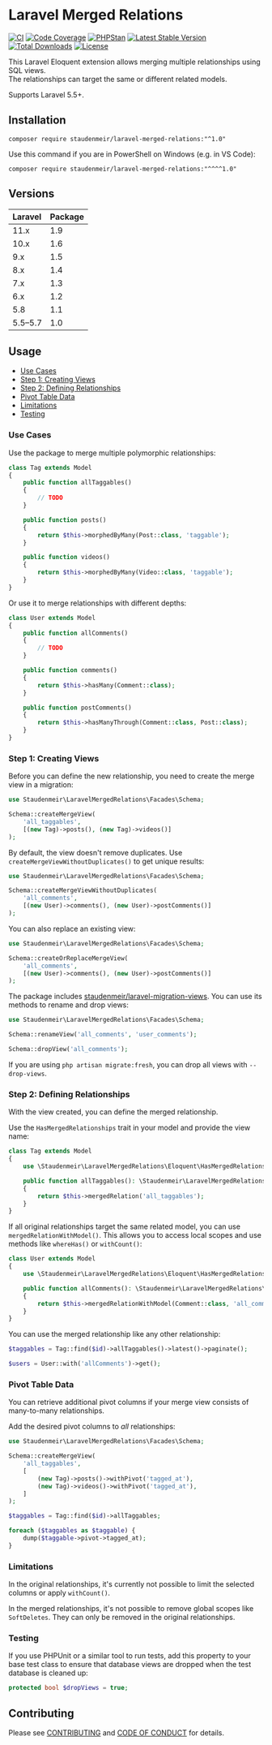 # Laravel Merged Relations

[![CI](https://github.com/staudenmeir/laravel-merged-relations/actions/workflows/ci.yml/badge.svg)](https://github.com/staudenmeir/laravel-merged-relations/actions/workflows/ci.yml?query=branch%3Amain)
[![Code Coverage](https://codecov.io/gh/staudenmeir/laravel-merged-relations/graph/badge.svg?token=ZRYGD44QVX)](https://codecov.io/gh/staudenmeir/laravel-merged-relations)
[![PHPStan](https://img.shields.io/badge/PHPStan-level%2010-brightgreen.svg?style=flat)](https://github.com/staudenmeir/laravel-merged-relations/actions/workflows/static-analysis.yml?query=branch%3Amain)
[![Latest Stable Version](https://poser.pugx.org/staudenmeir/laravel-merged-relations/v/stable)](https://packagist.org/packages/staudenmeir/laravel-merged-relations)
[![Total Downloads](https://poser.pugx.org/staudenmeir/laravel-merged-relations/downloads)](https://packagist.org/packages/staudenmeir/laravel-merged-relations/stats)
[![License](https://poser.pugx.org/staudenmeir/laravel-merged-relations/license)](https://github.com/staudenmeir/laravel-merged-relations/blob/main/LICENSE)

This Laravel Eloquent extension allows merging multiple relationships using SQL views.  
The relationships can target the same or different related models.

Supports Laravel 5.5+.

## Installation

    composer require staudenmeir/laravel-merged-relations:"^1.0"

Use this command if you are in PowerShell on Windows (e.g. in VS Code):

    composer require staudenmeir/laravel-merged-relations:"^^^^1.0"

## Versions

| Laravel | Package |
|:--------|:--------|
| 11.x    | 1.9     |
| 10.x    | 1.6     |
| 9.x     | 1.5     |
| 8.x     | 1.4     |
| 7.x     | 1.3     |
| 6.x     | 1.2     |
| 5.8     | 1.1     |
| 5.5–5.7 | 1.0     |

## Usage

- [Use Cases](#use-cases)
- [Step 1: Creating Views](#step-1-creating-views)
- [Step 2: Defining Relationships](#step-2-defining-relationships)
- [Pivot Table Data](#pivot-table-data)
- [Limitations](#limitations)
- [Testing](#testing)

### Use Cases

Use the package to merge multiple polymorphic relationships:

```php
class Tag extends Model
{
    public function allTaggables()
    {
        // TODO
    }

    public function posts()
    {
        return $this->morphedByMany(Post::class, 'taggable');
    }

    public function videos()
    {
        return $this->morphedByMany(Video::class, 'taggable');
    }
}
```

Or use it to merge relationships with different depths:

```php
class User extends Model
{
    public function allComments()
    {
        // TODO
    }

    public function comments()
    {
        return $this->hasMany(Comment::class);
    }

    public function postComments()
    {
        return $this->hasManyThrough(Comment::class, Post::class);
    }
}
```

### Step 1: Creating Views

Before you can define the new relationship, you need to create the merge view in a migration:

```php
use Staudenmeir\LaravelMergedRelations\Facades\Schema;

Schema::createMergeView(
    'all_taggables',
    [(new Tag)->posts(), (new Tag)->videos()]
);
```

By default, the view doesn't remove duplicates. Use `createMergeViewWithoutDuplicates()` to get unique results:

```php
use Staudenmeir\LaravelMergedRelations\Facades\Schema;

Schema::createMergeViewWithoutDuplicates(
    'all_comments',
    [(new User)->comments(), (new User)->postComments()]
);
```

You can also replace an existing view:

```php
use Staudenmeir\LaravelMergedRelations\Facades\Schema;

Schema::createOrReplaceMergeView(
    'all_comments',
    [(new User)->comments(), (new User)->postComments()]
);
```

The package includes [staudenmeir/laravel-migration-views](https://github.com/staudenmeir/laravel-migration-views). You
can use its methods to rename and drop views:

```php
use Staudenmeir\LaravelMergedRelations\Facades\Schema;

Schema::renameView('all_comments', 'user_comments');

Schema::dropView('all_comments');
```

If you are using `php artisan migrate:fresh`, you can drop all views with `--drop-views`.

### Step 2: Defining Relationships

With the view created, you can define the merged relationship.

Use the `HasMergedRelationships` trait in your model and provide the view name:

```php
class Tag extends Model
{
    use \Staudenmeir\LaravelMergedRelations\Eloquent\HasMergedRelationships;

    public function allTaggables(): \Staudenmeir\LaravelMergedRelations\Eloquent\Relations\MergedRelation
    {
        return $this->mergedRelation('all_taggables');
    }
}
```

If all original relationships target the same related model, you can use `mergedRelationWithModel()`. This allows you to
access local scopes and use methods like `whereHas()` or `withCount()`:

```php
class User extends Model
{
    use \Staudenmeir\LaravelMergedRelations\Eloquent\HasMergedRelationships;

    public function allComments(): \Staudenmeir\LaravelMergedRelations\Eloquent\Relations\MergedRelation
    {
        return $this->mergedRelationWithModel(Comment::class, 'all_comments');
    }
}
```

You can use the merged relationship like any other relationship:

```php
$taggables = Tag::find($id)->allTaggables()->latest()->paginate();

$users = User::with('allComments')->get();
```

### Pivot Table Data

You can retrieve additional pivot columns if your merge view consists of many-to-many relationships.

Add the desired pivot columns to _all_ relationships:

```php
use Staudenmeir\LaravelMergedRelations\Facades\Schema;

Schema::createMergeView(
    'all_taggables',
    [
        (new Tag)->posts()->withPivot('tagged_at'),
        (new Tag)->videos()->withPivot('tagged_at'),
    ]
);

$taggables = Tag::find($id)->allTaggables;

foreach ($taggables as $taggable) {
    dump($taggable->pivot->tagged_at);
}
```

### Limitations

In the original relationships, it's currently not possible to limit the selected columns or apply `withCount()`.

In the merged relationships, it's not possible to remove global scopes like `SoftDeletes`. They can only be removed in
the original relationships.

### Testing

If you use PHPUnit or a similar tool to run tests, add this property to your base test class to ensure that database
views are dropped when the test database is cleaned up:

```php
protected bool $dropViews = true;
```

## Contributing

Please see [CONTRIBUTING](.github/CONTRIBUTING.md) and [CODE OF CONDUCT](.github/CODE_OF_CONDUCT.md) for details.
